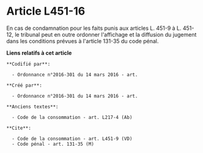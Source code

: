 # Article L451-16

En cas de condamnation pour les faits punis aux articles L. 451-9 à L. 451-12, le tribunal peut en outre ordonner l'affichage
et la diffusion du jugement dans les conditions prévues à l'article 131-35 du code pénal.

**Liens relatifs à cet article**

	**Codifié par**:

	  - Ordonnance n°2016-301 du 14 mars 2016 - art.

	**Créé par**:

	  - Ordonnance n°2016-301 du 14 mars 2016 - art.

	**Anciens textes**:

	  - Code de la consommation - art. L217-4 (Ab)

	**Cite**:

	  - Code de la consommation - art. L451-9 (VD)
	  - Code pénal - art. 131-35 (M)
